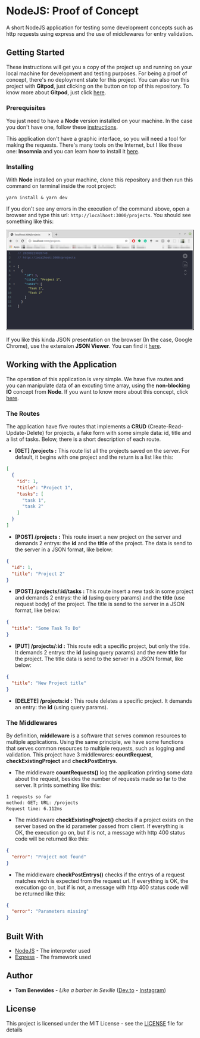 # NodeJS: Proof of Concept

A short NodeJS application for testing some development concepts such as http requests using express and the use of middlewares for entry validation.

## Getting Started

These instructions will get you a copy of the project up and running on your local machine for development and testing purposes. For being a proof of concept, there's no deployment state for this project. You can also run this project with **Gitpod**, just clicking on the button on top of this repository. To know more about **Gitpod**, just click [here](https://www.gitpod.io/).

### Prerequisites

You just need to have a **Node** version installed on your machine. In the case you don't have one, follow these [instructions](https://nodejs.org/en/download/package-manager/).

This application don't have a graphic interface, so you will need a tool for making the requests. There's many tools on the Internet, but I like these one: **Insomnia** and you can learn how to install it [here](https://insomnia.rest/download/). 

### Installing

With **Node** installed on your machine, clone this repository and then run this command on terminal inside the root project:

```shell
yarn install & yarn dev
```

If you don't see any errors in the execution of the command above, open a browser and type this url: `http://localhost:3000/projects`. You should see something like this:

![](.github/projects-browser.png)

If you like this kinda JSON presentation on the browser (In the case, Google Chrome), use the extension **JSON Viewer**. You can find it [here](https://chrome.google.com/webstore/detail/json-viewer/gbmdgpbipfallnflgajpaliibnhdgobh?hl=pt-BR). 

## Working with the Application

The operation of this application is very simple. We have five routes and you can manipulate data of an excuting time array, using the **non-blocking IO** concept from **Node**. If you want to know more about this concept, click [here](https://nodejs.org/en/docs/guides/blocking-vs-non-blocking/).

### The Routes

The application have five routes that implements a **CRUD** (Create-Read-Update-Delete) for projects, a fake form with some simple data: id, title and a list of tasks. Below, there is a short description of each route.


- **[GET] /projects :** This route list all the projects saved on the server. For default, it begins with one project and the return is a list like this:

```json
[
  {
    "id": 1,
    "title": "Project 1",
    "tasks": [
      "task 1",
      "task 2"
    ]
  }
]
```

- **[POST] /projects :** This route insert a new project on the server and demands 2 entrys: the **id** and the **title** of the project. The data is send to the server in a JSON format, like below:

```json
{
  "id": 1,
  "title": "Project 2"
}
```

- **[POST] /projects/:id/tasks :** This route insert a new task in some project and demands 2 entrys: the **id** (using query params) and the **title** (use request body) of the project. The title is send to the server in a JSON format, like below:

```json
{
  "title": "Some Task To Do"
}
```

- **[PUT] /projects/:id :** This route edit a specific project, but only the title. It demands 2 entrys: the **id** (using query params) and the new **title** for the project. The title data is send to the server in a JSON format, like below:

```json
{
  "title": "New Project title"
}
```

- **[DELETE] /projects:id :** This route deletes a specific project. It demands an entry: the **id** (using query params).

### The Middlewares

By definition, **middleware** is a software that serves common resources to multiple applications. Using the same principle, we have some functions that serves common resources to multiple requests, such as logging and validation. This project have 3 middlewares: **countRequest**, **checkExistingProject** and **checkPostEntrys**.

- The middleware **countRequests()** log the application printing some data about the request, besides the number of requests made so far to the server. It prints something like this:

```shell
1 requests so far
method: GET; URL: /projects
Request time: 6.112ms
```

- The middleware **checkExistingProject()** checks if a project exists on the server based on the id parameter passed from client. If everything is OK, the execution go on, but if is not, a message with http 400 status code will be returned like this:

```json
{
  "error": "Project not found"
}
```

- The middleware **checkPostEntrys()** checks if the entrys of a request matches wich is expected from the request url. If everything is OK, the execution go on, but if is not, a message with http 400 status code will be returned like this:

```json
{
  "error": "Parameters missing"
}
```

## Built With

* [NodeJS](https://nodejs.org/en/about/) - The interpreter used
* [Express](http://expressjs.com/) - The framework used

## Author

* **Tom Benevides** - *Like a barber in Seville* ([Dev.to](https://dev.to/tombenevides) - [Instagram](https://instagram.com/tombenevides3))

## License

This project is licensed under the MIT License - see the [LICENSE](LICENSE.md) file for details